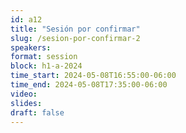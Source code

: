 ```yaml
---
id: a12
title: "Sesión por confirmar"
slug: /sesion-por-confirmar-2
speakers:
format: session
block: h1-a-2024
time_start: 2024-05-08T16:55:00-06:00
time_end: 2024-05-08T17:35:00-06:00
video:
slides:
draft: false
---
```

